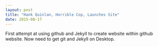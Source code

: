 ```yaml
---
layout: post
title: "Hank Quinlan, Horrible Cop, Launches Site"
date: 2015-08-17
---
```


First attempt at using github and Jekyll to create website within github website. Now need to get git and Jekyll on Desktop.
